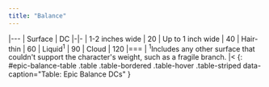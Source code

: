 ```yaml
---
title: "Balance"
---
```

|---
| Surface | DC
|-|-
| 1-2 inches wide | 20
| Up to 1 inch wide | 40
| Hair-thin | 60
| Liquid<sup>1</sup> | 90
| Cloud | 120
|===
| <sup>1</sup>Includes any other surface that couldn't support the character's weight, such as a fragile branch. |<
{: #epic-balance-table .table .table-bordered .table-hover .table-striped data-caption="Table: Epic Balance DCs" }
